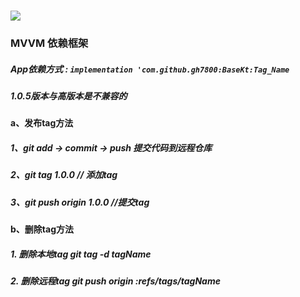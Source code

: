 
# [![](https://jitpack.io/v/gh7800/BaseKt.svg)](https://jitpack.io/#gh7800/BaseKt)

### MVVM 依赖框架

##### App依赖方式 : ``` implementation 'com.github.gh7800:BaseKt:Tag_Name ```

##### **1.0.5版本与高版本是不兼容的**

#### a、发布tag方法
##### 1、git add → commit → push  提交代码到远程仓库
##### 2、git tag 1.0.0   // 添加tag
##### 3、git push origin 1.0.0  //提交tag

#### b、删除tag方法
##### 1. 删除本地tag  git tag -d tagName
##### 2. 删除远程tag  git push origin :refs/tags/tagName
